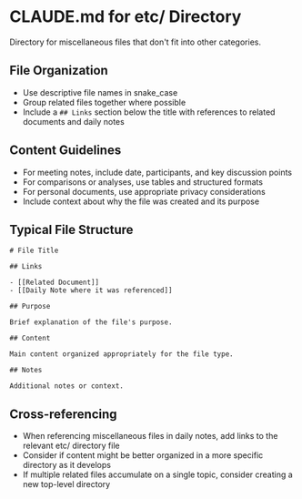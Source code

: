 # CLAUDE.md for etc/ Directory

Directory for miscellaneous files that don't fit into other categories.

## File Organization

- Use descriptive file names in snake_case
- Group related files together where possible
- Include a `## Links` section below the title with references to related documents and daily notes

## Content Guidelines

- For meeting notes, include date, participants, and key discussion points
- For comparisons or analyses, use tables and structured formats
- For personal documents, use appropriate privacy considerations
- Include context about why the file was created and its purpose

## Typical File Structure

```
# File Title

## Links

- [[Related Document]]
- [[Daily Note where it was referenced]]

## Purpose

Brief explanation of the file's purpose.

## Content

Main content organized appropriately for the file type.

## Notes

Additional notes or context.
```

## Cross-referencing

- When referencing miscellaneous files in daily notes, add links to the relevant etc/ directory file
- Consider if content might be better organized in a more specific directory as it develops
- If multiple related files accumulate on a single topic, consider creating a new top-level directory